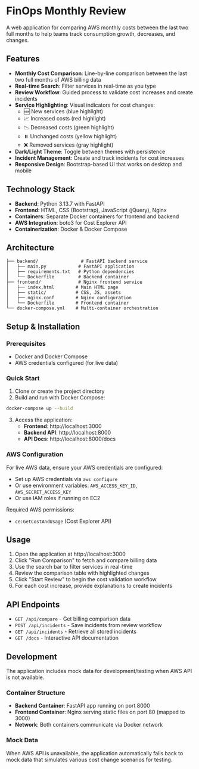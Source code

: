 # FinOps Monthly Review

A web application for comparing AWS monthly costs between the last two full months to help teams track consumption growth, decreases, and changes.

## Features

- **Monthly Cost Comparison**: Line-by-line comparison between the last two full months of AWS billing data
- **Real-time Search**: Filter services in real-time as you type
- **Review Workflow**: Guided process to validate cost increases and create incidents
- **Service Highlighting**: Visual indicators for cost changes:
  - 🆕 New services (blue highlight)
  - 📈 Increased costs (red highlight)
  - 📉 Decreased costs (green highlight)
  - ⏸️ Unchanged costs (yellow highlight)
  - ❌ Removed services (gray highlight)
- **Dark/Light Theme**: Toggle between themes with persistence
- **Incident Management**: Create and track incidents for cost increases
- **Responsive Design**: Bootstrap-based UI that works on desktop and mobile

## Technology Stack

- **Backend**: Python 3.13.7 with FastAPI
- **Frontend**: HTML, CSS (Bootstrap), JavaScript (jQuery), Nginx
- **Containers**: Separate Docker containers for frontend and backend
- **AWS Integration**: boto3 for Cost Explorer API
- **Containerization**: Docker & Docker Compose

## Architecture

```
├── backend/                # FastAPI backend service
│   ├── main.py            # FastAPI application
│   ├── requirements.txt   # Python dependencies
│   └── Dockerfile         # Backend container
├── frontend/              # Nginx frontend service
│   ├── index.html        # Main HTML page
│   ├── static/           # CSS, JS, assets
│   ├── nginx.conf        # Nginx configuration
│   └── Dockerfile        # Frontend container
└── docker-compose.yml    # Multi-container orchestration
```

## Setup & Installation

### Prerequisites

- Docker and Docker Compose
- AWS credentials configured (for live data)

### Quick Start

1. Clone or create the project directory
2. Build and run with Docker Compose:

```bash
docker-compose up --build
```

3. Access the application:
   - **Frontend**: http://localhost:3000
   - **Backend API**: http://localhost:8000
   - **API Docs**: http://localhost:8000/docs

### AWS Configuration

For live AWS data, ensure your AWS credentials are configured:

- Set up AWS credentials via `aws configure`
- Or use environment variables: `AWS_ACCESS_KEY_ID`, `AWS_SECRET_ACCESS_KEY`
- Or use IAM roles if running on EC2

Required AWS permissions:
- `ce:GetCostAndUsage` (Cost Explorer API)

## Usage

1. Open the application at http://localhost:3000
2. Click "Run Comparison" to fetch and compare billing data
3. Use the search bar to filter services in real-time
4. Review the comparison table with highlighted changes
5. Click "Start Review" to begin the cost validation workflow
6. For each cost increase, provide explanations to create incidents

## API Endpoints

- `GET /api/compare` - Get billing comparison data
- `POST /api/incidents` - Save incidents from review workflow
- `GET /api/incidents` - Retrieve all stored incidents
- `GET /docs` - Interactive API documentation

## Development

The application includes mock data for development/testing when AWS API is not available.

### Container Structure

- **Backend Container**: FastAPI app running on port 8000
- **Frontend Container**: Nginx serving static files on port 80 (mapped to 3000)
- **Network**: Both containers communicate via Docker network

### Mock Data

When AWS API is unavailable, the application automatically falls back to mock data that simulates various cost change scenarios for testing.